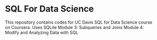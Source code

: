 # SQL For Data Science

This repository contains codes for UC Davis SQL for Data Science course on Coursera.
Uses SQLite
Module 3: Subqueries and Joins
Module 4: Modify and Analyzing Data with SQL
